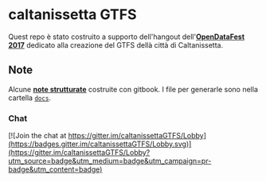 # caltanissetta GTFS

Quest repo è stato costruito a supporto dell'hangout dell'[**OpenDataFest 2017**](http://opendatafest.it/) dedicato alla creazione del GTFS dellà città di Caltanissetta.

## Note

Alcune [**note strutturate**](https://opendatasicilia.gitbooks.io/caltanissettagtfs) costruite con gitbook. I file per generarle sono nella cartella  [`docs`](https://github.com/SiciliaHub/caltanissettaGTFS/tree/master/docs).


### Chat 

[![Join the chat at https://gitter.im/caltanissettaGTFS/Lobby](https://badges.gitter.im/caltanissettaGTFS/Lobby.svg)](https://gitter.im/caltanissettaGTFS/Lobby?utm_source=badge&utm_medium=badge&utm_campaign=pr-badge&utm_content=badge)
